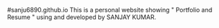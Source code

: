 #sanju6890.github.io
This is a personal website showing " Portfolio and Resume " using <HTML> and <CSS> developed by SANJAY KUMAR. 
